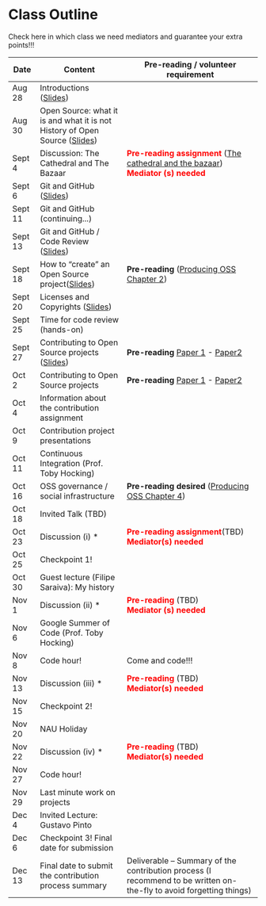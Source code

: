 # Class Outline

Check here in which class we need mediators and guarantee your extra points!!!

| Date    | Content                                               | Pre-reading / volunteer requirement                          |
| ------- | ------------------------------------------------ | ------------------------------------------------------------ |
| Aug 28  | Introductions ([Slides](notes/Lecture_01.pdf))   |                                                              |
| Aug 30  | Open Source: what it is and what it is not<br>History of Open Source  ([Slides](notes/Lecture_02.pdf))     |                                                              |
| Sept 4  | Discussion: The Cathedral and The Bazaar         | **<font color="red">Pre-reading assignment</font>** ([The cathedral and the bazaar](http://www.catb.org/esr/writings/cathedral-bazaar/cathedral-bazaar/))<br>**<font color="red">Mediator (s) needed</font>** |
| Sept 6 | Git and GitHub ([Slides](notes/Lecture_03.pdf))   |                                                              |
| Sept 11 | Git and GitHub (continuing...)                   |                                                              |
| Sept 13 | Git and GitHub / Code Review ([Slides](notes/Lecture_04.pdf))                             |                                                              |
| Sept 18 | How to “create” an Open Source project([Slides](notes/Lecture_05.pdf))                             | **Pre-reading** ([Producing OSS Chapter 2](https://producingoss.com/en/getting-started.html)) |
| Sept 20 | Licenses and Copyrights ([Slides](notes/Lecture_06.pdf))                             |                                                              |
| Sept 25 | Time for code review (hands-on)                  |                                                              |
| Sept 27 | Contributing to Open Source projects ([Slides](notes/Lecture_07.pdf))                             | **Pre-reading** [Paper 1](http://www.igor.pro.br/publica/papers/IEEESoft_2018.pdf) - [Paper2](http://www.igor.pro.br/publica/papers/2014SBES.pdf) |
| Oct 2   | Contributing to Open Source projects             | **Pre-reading** [Paper 1](http://www.igor.pro.br/publica/papers/IEEESoft_2018.pdf) - [Paper2](http://www.igor.pro.br/publica/papers/2014SBES.pdf) |
| Oct 4   | Information about the contribution assignment    |                                                              |
| Oct 9   | Contribution project presentations               |                                                              |
| Oct 11  | Continuous Integration (Prof. Toby Hocking)      |                                                              |
| Oct 16  | OSS governance / social infrastructure           | **Pre-reading desired** ([Producing OSS Chapter 4](https://producingoss.com/en/social-infrastructure.html))|
| Oct 18  | Invited Talk (TBD)                               |                                                              |
| Oct 23  | Discussion (i) *                                 | **<font color="red">Pre-reading assignment</font>**(TBD)<br>**<font color="red">Mediator(s) needed</font>** |
| Oct 25  | Checkpoint 1!                                    |                                                              |
| Oct 30  | Guest lecture (Filipe Saraiva): My history       |                                                              |
| Nov 1   | Discussion (ii) *                                | **<font color="red">Pre-reading </font>** (TBD)<br/>**<font color="red">Mediator (s) needed</font>** |
| Nov 6   | Google Summer of Code (Prof. Toby Hocking)       |                                                              |
| Nov 8   | Code hour!                                       |  Come and code!!!                                            |
| Nov 13  | Discussion (iii) *                               | **<font color="red">Pre-reading</font>** (TBD)<br/>**<font color="red">Mediator(s) needed</font>** |
| Nov 15  | Checkpoint 2!                                    |                                                              |
| Nov 20  | NAU Holiday                                      |                                                              |
| Nov 22  | Discussion (iv) *                                | **<font color="red">Pre-reading</font>** (TBD)<br/>**<font color="red">Mediator(s) needed</font>** |
| Nov 27  | Code hour!                                       |                                                              |
| Nov 29  | Last minute work on projects                     |                                                              |
| Dec 4   | Invited Lecture: Gustavo Pinto                   |                                                              |
| Dec 6   | Checkpoint 3! Final date for submission          |                                                              |
| Dec 13  | Final date to submit the contribution process summary | Deliverable – Summary of the contribution process (I recommend to be written on-the-fly to avoid forgetting things) |
